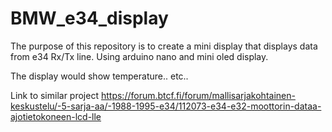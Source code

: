 # BMW_e34_display
The purpose of this repository is to create a mini display that displays data from e34 Rx/Tx line.
Using arduino nano and mini oled display.


The display would show temperature.. etc..


Link to similar project
https://forum.btcf.fi/forum/mallisarjakohtainen-keskustelu/-5-sarja-aa/-1988-1995-e34/112073-e34-e32-moottorin-dataa-ajotietokoneen-lcd-lle
